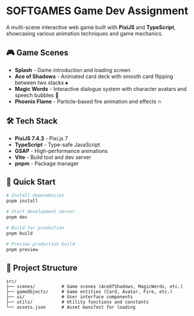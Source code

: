 # SOFTGAMES Game Dev Assignment

A multi-scene interactive web game built with **PixiJS** and **TypeScript**, showcasing various animation techniques and game mechanics.

## 🎮 Game Scenes

- **Splash** - Game introduction and loading screen
- **Ace of Shadows** - Animated card deck with smooth card flipping between two stacks ♠
- **Magic Words** - Interactive dialogue system with character avatars and speech bubbles 💬
- **Phoenix Flame** - Particle-based fire animation and effects 🔥

## 🛠️ Tech Stack

- **PixiJS 7.4.3** - Pixi.js 7
- **TypeScript** - Type-safe JavaScript
- **GSAP** - High-performance animations
- **Vite** - Build tool and dev server
- **pnpm** - Package manager

## 🚀 Quick Start

```bash
# Install dependencies
pnpm install

# Start development server
pnpm dev

# Build for production
pnpm build

# Preview production build
pnpm preview
```

## 📁 Project Structure

```
src/
├── scenes/          # Game scenes (AceOfShadows, MagicWords, etc.)
├── gameObjects/     # Game entities (Card, Avatar, Fire, etc.)
├── ui/              # User interface components
├── utils/           # Utility functions and constants
└── assets.json      # Asset manifest for loading
```
